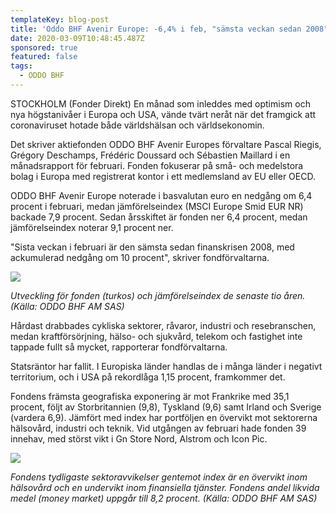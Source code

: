 ```yaml
---
templateKey: blog-post
title: 'Oddo BHF Avenir Europe: -6,4% i feb, "sämsta veckan sedan 2008"'
date: 2020-03-09T10:48:45.487Z
sponsored: true
featured: false
tags:
  - ODDO BHF
---
```

STOCKHOLM (Fonder Direkt) En månad som inleddes med optimism och nya högstanivåer i Europa och USA, vände tvärt neråt när det framgick att coronaviruset hotade både världshälsan och världsekonomin.

Det skriver aktiefonden ODDO BHF Avenir Europes förvaltare Pascal Riegis, Grégory Deschamps, Frédéric Doussard och Sébastien Maillard i en månadsrapport för februari. Fonden fokuserar på små- och medelstora bolag i Europa med registrerat kontor i ett medlemsland av EU eller OECD.

ODDO BHF Avenir Europe noterade i basvalutan euro en nedgång om 6,4 procent i februari, medan jämförelseindex (MSCI Europe Smid EUR NR) backade 7,9 procent. Sedan årsskiftet är fonden ner 6,4 procent, medan jämförelseindex noterar 9,1 procent ner.

"Sista veckan i februari är den sämsta sedan finanskrisen 2008, med ackumulerad nedgång om 10 procent", skriver fondförvaltarna.

![](/img/avenir.PNG)

*Utveckling för fonden (turkos) och jämförelseindex de senaste tio åren. (Källa: ODDO BHF AM SAS)*

Hårdast drabbades cykliska sektorer, råvaror, industri och resebranschen, medan kraftförsörjning, hälso- och sjukvård, telekom och fastighet inte tappade fullt så mycket, rapporterar fondförvaltarna.

Statsräntor har fallit. I Europiska länder handlas de i många länder i negativt territorium, och i USA på rekordlåga 1,15 procent, framkommer det.

Fondens främsta geografiska exponering är mot Frankrike med 35,1 procent, följt av Storbritannien (9,8), Tyskland (9,6) samt Irland och Sverige (vardera 6,9). Jämfört med index har portföljen en övervikt mot sektorerna hälsovård, industri och teknik. Vid utgången av februari hade fonden 39 innehav, med störst vikt i Gn Store Nord, Alstrom och Icon Pic.

![](/img/avenir2.PNG)

*Fondens tydligaste sektoravvikelser gentemot index är en övervikt inom hälsovård och en undervikt inom finansiella tjänster. Fondens andel likvida medel (money market) uppgår till 8,2 procent. (Källa: ODDO BHF AM SAS)*
